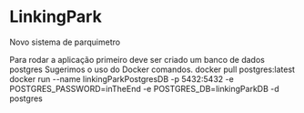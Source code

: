 # LinkingPark
Novo sistema de parquimetro

Para rodar a aplicação primeiro deve ser criado um banco de dados postgres
Sugerimos o uso do Docker comandos.
docker pull postgres:latest
docker run --name linkingParkPostgresDB -p 5432:5432 -e POSTGRES_PASSWORD=inTheEnd -e POSTGRES_DB=linkingParkDB -d postgres